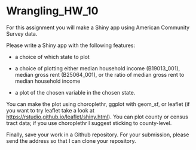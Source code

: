 # Wrangling_HW_10
For this assignment you will make a Shiny app using American Community Survey data.

Please write a Shiny app with the following features:

* a choice of which state to plot
* a choice of plotting either median household income (B19013_001), median gross rent (B25064_001), or the ratio of median gross rent to median household income

* a plot of the chosen variable in the chosen state.

You can make the plot using choroplethr, ggplot with geom_sf, or leaflet (if you want to try leaflet take a look at https://rstudio.github.io/leaflet/shiny.html). You can plot county or census tract data; if you use choroplethr I suggest sticking to county-level.

Finally, save your work in a Github repository. For your submission, please send the address so that I can clone your repository.